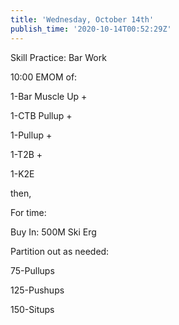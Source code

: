 ```yaml
---
title: 'Wednesday, October 14th'
publish_time: '2020-10-14T00:52:29Z'
---
```


Skill Practice: Bar Work

10:00 EMOM of:

1-Bar Muscle Up +

1-CTB Pullup +

1-Pullup +

1-T2B +

1-K2E

then,

For time:

Buy In: 500M Ski Erg

Partition out as needed:

75-Pullups

125-Pushups

150-Situps
